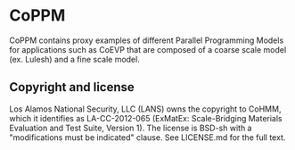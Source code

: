 CoPPM
=========
CoPPM contains proxy examples of different Parallel Programming Models for applications
such as CoEVP that are composed of a coarse scale model (ex. Lulesh) and a fine scale model.

Copyright and license
---------------------

Los Alamos National Security, LLC (LANS) owns the copyright to CoHMM, which it identifies as LA-CC-2012-065 (ExMatEx: Scale-Bridging Materials Evaluation and Test Suite, Version 1). The license is BSD-sh with a "modifications must be indicated" clause.  See LICENSE.md for the full text.

